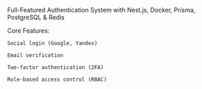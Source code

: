 Full-Featured Authentication System with Nest.js, Docker, Prisma, PostgreSQL & Redis


Core Features:

	Social login (Google, Yandex)

	Email verification

	Two-factor authentication (2FA)

	Role-based access control (RBAC)
